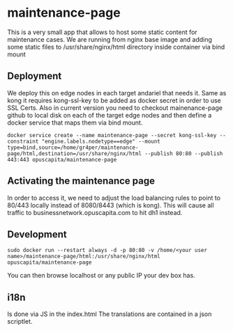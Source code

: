 # maintenance-page

This is a very small app that allows to host some static content for maintenance cases.
We are running from nginx base image and adding some static files to /usr/share/nginx/html directory inside container via bind mount

## Deployment

We deploy this on edge nodes in each target andariel that needs it. Same as kong it requires kong-ssl-key to be added as docker secret in order to use SSL Certs.
Also in current version you need to checkout mainenance-page github to local disk on each of the target edge nodes and then define a docker service that maps them via bind mount.

```docker service create --name maintenance-page --secret kong-ssl-key --constraint "engine.labels.nodetype==edge" --mount type=bind,source=/home/gr4per/maintenance-page/html,destination=/usr/share/nginx/html --publish 80:80 --publish 443:443 opuscapita/maintenance-page```

## Activating the maintenance page

In order to access it, we need to adjust the load balancing rules to point to 80/443 locally instead of 8080/8443 (which is kong).
This will cause all traffic to businessnetwork.opuscapita.com to hit dh1 instead.

## Development
```sudo docker run --restart always -d -p 80:80 -v /home/<your user name>/maintenance-page/html:/usr/share/nginx/html opuscapita/maintenance-page```

You can then browse localhost or any public IP your dev box has.

## i18n

Is done via JS in the index.html
The translations are contained in a json scriptlet.
